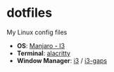 # dotfiles
My Linux config files
* **OS**: [Manjaro - I3](https://manjaro.org/downloads/community/i3/)
* **Terminal**: [alacritty](https://github.com/alacritty/alacritty)
* **Window Manager**: [i3](https://github.com/i3/i3) / [i3-gaps](https://github.com/Airblader/i3)
